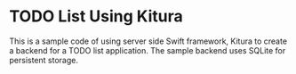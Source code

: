 # TODO List Using Kitura 

This is a sample code of using server side Swift framework, Kitura to create a backend for a TODO list application. The sample backend uses SQLite for persistent storage. 

